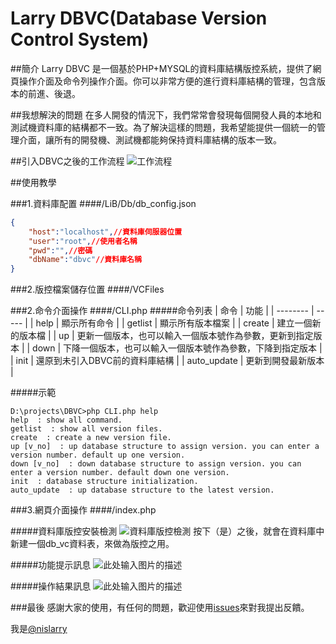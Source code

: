 # Larry DBVC(Database Version Control System)

##簡介
Larry DBVC 是一個基於PHP+MYSQL的資料庫結構版控系統，提供了網頁操作介面及命令列操作介面。你可以非常方便的進行資料庫結構的管理，包含版本的前進、後退。

##我想解決的問題
在多人開發的情況下，我們常常會發現每個開發人員的本地和測試機資料庫的結構都不一致。為了解決這樣的問題，我希望能提供一個統一的管理介面，讓所有的開發機、測試機都能夠保持資料庫結構的版本一致。

##引入DBVC之後的工作流程
![工作流程][1]



##使用教學

###1.資料庫配置
####/LiB/Db/db_config.json
```json
{
	"host":"localhost",//資料庫伺服器位置
	"user":"root",//使用者名稱
	"pwd":"",//密碼
	"dbName":"dbvc"//資料庫名稱
}
```

###2.版控檔案儲存位置
####/VCFiles

###2.命令介面操作
####/CLI.php
#####命令列表
| 命令        | 功能   |
| --------   | -----  |
| help     | 顯示所有命令 |
| getlist        |   顯示所有版本檔案   |
| create        |    建立一個新的版本檔    |
| up          |    更新一個版本，也可以輸入一個版本號作為參數，更新到指定版本    |
| down        |    下降一個版本，也可以輸入一個版本號作為參數，下降到指定版本    |
| init        |    還原到未引入DBVC前的資料庫結構    |
| auto_update        |    更新到開發最新版本    |

#####示範
```
D:\projects\DBVC>php CLI.php help
help  : show all command.
getlist  : show all version files.
create  : create a new version file.
up [v_no]  : up database structure to assign version. you can enter a version number. default up one version.
down [v_no]  : down database structure to assign version. you can enter a version number. default down one version.
init  : database structure initialization.
auto_update  : up database structure to the latest version.
```

###3.網頁介面操作
####/index.php

#####資料庫版控安裝檢測
![資料庫版控檢測][2]
按下（是）之後，就會在資料庫中新建一個db_vc資料表，來做為版控之用。

#####功能提示訊息
![此处输入图片的描述][3]

#####操作結果訊息
![此处输入图片的描述][4]


###最後
感謝大家的使用，有任何的問題，歡迎使用[issues][5]來對我提出反饋。

我是[@nislarry][6]


  [1]: https://github.com/nisLarry/DBVC/blob/master/Design/UML/workflow/workflow.png
  [2]: https://github.com/nisLarry/DBVC/blob/master/Design/example/image1.png
  [3]: https://github.com/nisLarry/DBVC/blob/master/Design/example/image3.png
  [4]: https://github.com/nisLarry/DBVC/blob/master/Design/example/image2.png
  [5]: https://github.com/nisLarry/DBVC/issues
  [6]: https://github.com/nisLarry